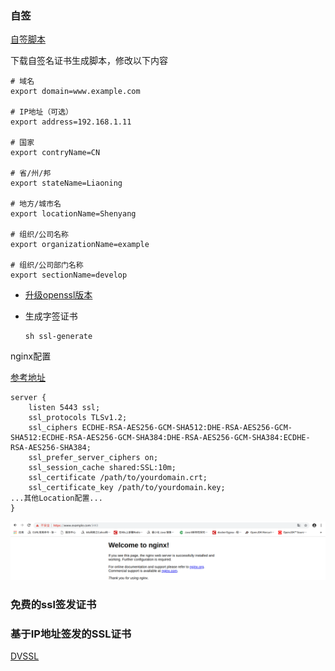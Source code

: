 ### 自签

[自签脚本](script/ssl-generate)

下载自签名证书生成脚本，修改以下内容

    # 域名
    export domain=www.example.com
    
    # IP地址（可选）
    export address=192.168.1.11
    
    # 国家
    export contryName=CN
    
    # 省/州/邦
    export stateName=Liaoning
    
    # 地方/城市名
    export locationName=Shenyang
    
    # 组织/公司名称
    export organizationName=example
    
    # 组织/公司部门名称
    export sectionName=develop
    
- [升级openssl版本](openssl.md)
    
- 生成字签证书
   
      sh ssl-generate
    
nginx配置

[参考地址](https://raymii.org/s/tutorials/Strong_SSL_Security_On_nginx.html)

    server {
        listen 5443 ssl;
        ssl_protocols TLSv1.2;
        ssl_ciphers ECDHE-RSA-AES256-GCM-SHA512:DHE-RSA-AES256-GCM-SHA512:ECDHE-RSA-AES256-GCM-SHA384:DHE-RSA-AES256-GCM-SHA384:ECDHE-RSA-AES256-SHA384;
        ssl_prefer_server_ciphers on;
        ssl_session_cache shared:SSL:10m;
        ssl_certificate /path/to/yourdomain.crt;
        ssl_certificate_key /path/to/yourdomain.key;
    ...其他Location配置...
    }
    
![](images/ssl-nginx.jpg)

### 免费的ssl签发证书



### 基于IP地址签发的SSL证书

[DVSSL](https://www.sslzhengshu.com/validation/ip-ssl.html)
